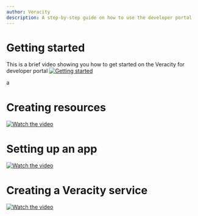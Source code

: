 ```yaml
---
author: Veracity
description: A step-by-step guide on how to use the developer portal
---
```


# Getting started

This is a brief video showing you how to get started on the Veracity for developer portal
[![Getting started ](assets/gettingStarted_play.gif)](https://brandcentral.dnv.com/mars/embed?o=55A3D8D74ED78BAD&c=10651&a=N)

a
# Creating resources

[![Watch the video](assets/createResourse_play.gif)](https://brandcentral.dnv.com/mars/embed?o=6F95E8DCB2669A8B&c=10651&a=N)

# Setting up an app
[![Watch the video](assets/settingApp_play.gif)](https://brandcentral.dnv.com/mars/embed?o=231C2B4325BC4746&c=10651&a=N)

# Creating a Veracity service
[![Watch the video](assets/creatingService_play.gif)](https://brandcentral.dnv.com/mars/embed?o=60ABE550617D6AD6&c=10651&a=N)
